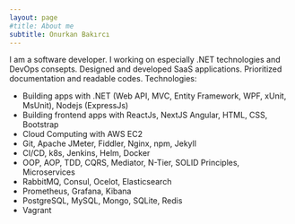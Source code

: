 ```yaml
---
layout: page
#title: About me
subtitle: Onurkan Bakırcı
---
```

I am a software developer. I working on especially .NET technologies and DevOps consepts. Designed and developed SaaS applications. Prioritized documentation and readable codes. Technologies: 

- Building apps with .NET (Web API, MVC, Entity Framework, WPF, xUnit, MsUnit), Nodejs (ExpressJs)
- Building frontend apps with ReactJs, NextJS Angular, HTML, CSS, Bootstrap
- Cloud Computing with AWS EC2 
- Git, Apache JMeter, Fiddler, Nginx, npm, Jekyll
- CI/CD, k8s, Jenkins, Helm, Docker
- OOP, AOP, TDD, CQRS, Mediator, N-Tier, SOLID Principles, Microservices
- RabbitMQ, Consul, Ocelot, Elasticsearch
- Prometheus, Grafana, Kibana
- PostgreSQL, MySQL, Mongo, SQLite, Redis
- Vagrant